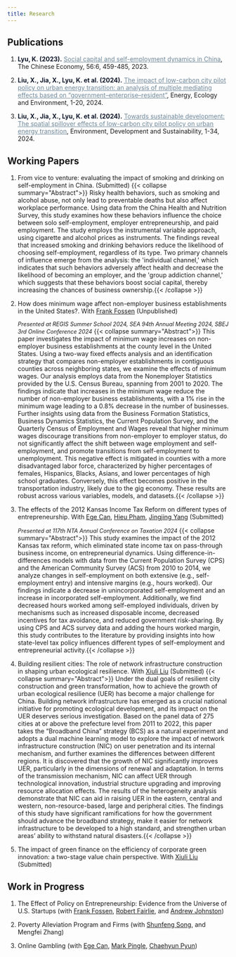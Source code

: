 ```yaml
---
title: Research
---
```


## Publications

1. <span style="color: #0f172a;"><strong>Lyu, K. (2023).</strong></span>  [<span style="color: #6E8798; text-decoration: underline;">Social capital and self-employment dynamics in China</span>](https://www.tandfonline.com/doi/full/10.1080/10971475.2023.2227028), The Chinese Economy, 56:6, 459-485, 2023.

2. <span style="color: #0f172a;"><strong>Liu, X., Jia, X., Lyu, K. et al. (2024).</strong></span> [<span style="color: #6E8798; text-decoration: underline;">The impact of low-carbon city pilot policy on urban energy transition: an analysis of multiple mediating effects based on “government–enterprise–resident”</span>](https://link.springer.com/article/10.1007/s40974-024-00316-w), Energy, Ecology and Environment, 1-20, 2024.

3. <span style="color: #0f172a;"><strong>Liu, X., Jia, X., Lyu, K. et al. (2024).</strong></span> [<span style="color: #6E8798; text-decoration: underline;">Towards sustainable development: The spatial spillover effects of low-carbon city pilot policy on urban energy transition</span>](https://link.springer.com/article/10.1007/s10668-024-04816-x), Environment, Development and Sustainability, 1-34, 2024.

## Working Papers

1. From vice to venture: evaluating the impact of smoking and drinking on self-employment in China. (Submitted)
{{< collapse summary="Abstract">}}
Risky health behaviors, such as smoking and alcohol abuse, not only lead to preventable deaths but also affect workplace performance. Using data from the China Health and Nutrition Survey, this study examines how these behaviors influence the choice between solo self-employment, employer entrepreneurship, and paid employment. The study employs the instrumental variable approach, using cigarette and alcohol prices as instruments. The findings reveal that increased smoking and drinking behaviors reduce the likelihood of choosing self-employment, regardless of its type. Two primary channels of influence emerge from the analysis: the 'individual channel,' which indicates that such behaviors adversely affect health and decrease the likelihood of becoming an employer, and the 'group addiction channel,' which suggests that these behaviors boost social capital, thereby increasing the chances of business ownership.{{< /collapse >}}

2. How does minimum wage affect non-employer business establishments in the United States?. With [Frank Fossen](https://www.unr.edu/business/faculty-and-staff/fossen-frank) (Unpublished)

   <span style="font-size: 0.9em;">*Presented at REGIS Summer School 2024, SEA 94th Annual Meeting 2024, SBEJ 3rd Online Conference 2024*</span>
   {{< collapse summary="Abstract">}}
 This paper investigates the impact of minimum wage increases on non-employer business establishments at the county level in the United States. Using a two-way fixed effects analysis and an identification strategy that compares non-employer establishments in contiguous counties across neighboring states, we examine the effects of minimum wages. Our analysis employs data from the Nonemployer Statistics provided by the U.S. Census Bureau, spanning from 2001 to 2020. The findings indicate that increases in the minimum wage reduce the number of non-employer business establishments, with a 1\% rise in the minimum wage leading to a 0.8\% decrease in the number of businesses. Further insights using data from the Business Formation Statistics, Business Dynamics Statistics, the Current Population Survey, and the Quarterly Census of Employment and Wages reveal that higher minimum wages discourage transitions from non-employer to employer status, do not significantly affect the shift between wage employment and self-employment, and promote transitions from self-employment to unemployment. This negative effect is mitigated in counties with a more disadvantaged labor force, characterized by higher percentages of females, Hispanics, Blacks, Asians, and lower percentages of high school graduates. Conversely, this effect becomes positive in the transportation industry, likely due to the gig economy. These results are robust across various variables, models, and datasets.{{< /collapse >}}

3. The effects of the 2012 Kansas Income Tax Reform on different types of entrepreneurship. With [Ege Can](https://www.uah.edu/business/faculty-staff/ege-can), [Hieu Pham](https://www.uah.edu/business/faculty-staff/hieu-pham), [Jingjing Yang](https://www.unr.edu/business/faculty-and-staff/yang-jingjing) (Submitted)
   
   <span style="font-size: 0.9em;">*Presented at 117th NTA Annual Conference on Taxation 2024*</span>
   {{< collapse summary="Abstract">}}
 This study examines the impact of the 2012 Kansas tax reform, which eliminated state income tax on pass-through business income, on entrepreneurial dynamics. Using difference-in-differences models with data from the Current Population Survey (CPS) and the American Community Survey (ACS) from 2010 to 2014, we analyze changes in self-employment on both extensive (e.g., self-employment entry) and intensive margins (e.g., hours worked). Our findings indicate a decrease in unincorporated self-employment and an increase in incorporated self-employment. Additionally, we find decreased hours worked among self-employed individuals, driven by mechanisms such as increased disposable income, decreased incentives for tax avoidance, and reduced government risk-sharing. By using CPS and ACS survey data and adding the hours worked margin, this study contributes to the literature by providing insights into how state-level tax policy influences different types of self-employment and entrepreneurial activity.{{< /collapse >}}

4. Building resilient cities: The role of network infrastructure construction in shaping urban ecological resilience. With [Xiuli Liu](https://scholar.google.com/citations?user=N8cglcgAAAAJ&hl=en&oi=ao) (Submitted) 
{{< collapse summary="Abstract">}}
 Under the dual goals of resilient city construction and green transformation, how to achieve the growth of urban ecological resilience (UER) has become a major challenge for China. Building network infrastructure has emerged as a crucial national initiative for promoting ecological development, and its impact on the UER deserves serious investigation. Based on the panel data of 275 cities at or above the prefecture level from 2011 to 2022, this paper takes the “Broadband China” strategy (BCS) as a natural experiment and adopts a dual machine learning model to explore the impact of network infrastructure construction (NIC) on user penetration and its internal mechanism, and further examines the differences between different regions. It is discovered that the growth of NIC significantly improves UER, particularly in the dimensions of renewal and adaptation. In terms of the transmission mechanism, NIC can affect UER through technological innovation, industrial structure upgrading and improving resource allocation effects. The results of the heterogeneity analysis demonstrate that NIC can aid in raising UER in the eastern, central and western, non-resource-based, large and peripheral cities. The findings of this study have significant ramifications for how the government should advance the broadband strategy, make it easier for network infrastructure to be developed to a high standard, and strengthen urban areas’ ability to withstand natural disasters.{{< /collapse >}}

5. The impact of green finance on the efficiency of corporate green innovation: a two-stage value chain perspective. With [Xiuli Liu](https://scholar.google.com/citations?user=N8cglcgAAAAJ&hl=en&oi=ao) (Submitted) 
 
## Work in Progress

1. The Effect of Policy on Entrepreneurship: Evidence from the Universe of U.S. Startups (with [Frank Fossen](https://www.unr.edu/business/faculty-and-staff/fossen-frank), [Robert Fairlie](https://rfairlie.sites.ucsc.edu/), and [Andrew Johnston](https://economics.ucmerced.edu/content/andrew-johnston)) 

2. Poverty Alleviation Program and Firms (with [Shunfeng Song](https://www.unr.edu/business/faculty-and-staff/song-shunfeng), and Mengfei Zhang)

3. Online Gambling (with [Ege Can](https://www.uah.edu/business/faculty-staff/ege-can), [Mark Pingle](https://www.unr.edu/business/faculty-and-staff/pingle-mark), [Chaehyun Pyun](https://www.uah.edu/business/faculty-staff/chaehyun-pyun))